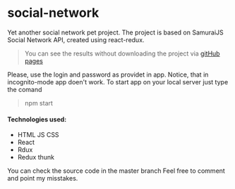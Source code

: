 # social-network

Yet another social network pet project.
The project is based on SamuraiJS Social Network API, created using react-redux. 
>You can see the results without downloading the project via 
[gitHub pages](https://derper1337.github.io/social-network/)

Please, use the login and password as providet in app. Notice, that in incognito-mode app doen't work.
To start app on your local server just type the comand
>npm start
#### Technologies used: 
- HTML JS CSS
- React
- Rdux
- Redux thunk


You can check the source code in the master branch
Feel free to comment and point my misstakes.
